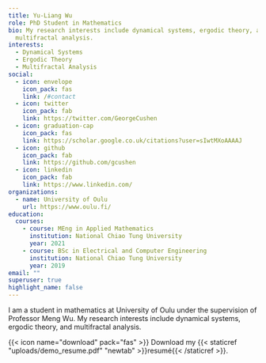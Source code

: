 ```yaml
---
title: Yu-Liang Wu
role: PhD Student in Mathematics
bio: My research interests include dynamical systems, ergodic theory, and
  multifractal analysis.
interests:
  - Dynamical Systems
  - Ergodic Theory
  - Multifractal Analysis
social:
  - icon: envelope
    icon_pack: fas
    link: /#contact
  - icon: twitter
    icon_pack: fab
    link: https://twitter.com/GeorgeCushen
  - icon: graduation-cap
    icon_pack: fas
    link: https://scholar.google.co.uk/citations?user=sIwtMXoAAAAJ
  - icon: github
    icon_pack: fab
    link: https://github.com/gcushen
  - icon: linkedin
    icon_pack: fab
    link: https://www.linkedin.com/
organizations:
  - name: University of Oulu
    url: https://www.oulu.fi/
education:
  courses:
    - course: MEng in Applied Mathematics
      institution: National Chiao Tung University
      year: 2021
    - course: BSc in Electrical and Computer Engineering
      institution: National Chiao Tung University
      year: 2019
email: ""
superuser: true
highlight_name: false
---
```

I am a student in mathematics at University of Oulu under the supervision of Professor Meng Wu. My research interests include dynamical systems, ergodic theory, and multifractal analysis.

{{< icon name="download" pack="fas" >}} Download my {{< staticref "uploads/demo_resume.pdf" "newtab" >}}resumé{{< /staticref >}}.